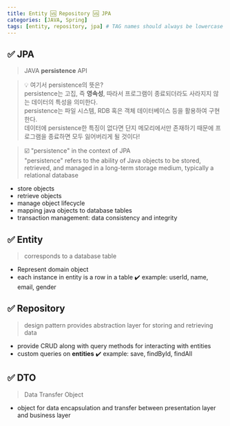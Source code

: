 ```yaml
---
title: Entity 🆚 Repository 🆚 JPA
categories: [JAVA, Spring]
tags: [entity, repository, jpa] # TAG names should always be lowercase
---
```


## ✅ JPA

> JAVA **persistence** API
> <br>

> 💡 여기서 persistence의 뜻은?<br>
> persistence는 고집, 즉 **영속성**, 따라서 프로그램이 종료되더라도 사라지지 않는 데이터의 특성을 의미한다. <br>
> persistence는 파일 시스템, RDB 혹은 객체 데이터베이스 등을 활용하여 구현한다. <br>
> 데이터에 persistence한 특징이 없다면 단지 메모리에서만 존재하기 때문에 프로그램을 종료하면 모두 잃어버리게 될 것이다! <br>

> ☑️ "persistence" in the context of JPA<br>
> "persistence" refers to the ability of Java objects to be stored, retrieved, and managed in a long-term storage medium, typically a relational database

- store objects
- retrieve objects
- manage object lifecycle
- mapping java objects to database tables
- transaction management: data consistency and integrity

## ✅ Entity

> corresponds to a database table

- Represent domain object
- each instance in entity is a row in a table
  ✔️ example: userId, name, email, gender

## ✅ Repository

> design pattern
> provides abstraction layer for storing and retrieving data

- provide CRUD along with query methods for interacting with entities
- custom queries on **entities**
  ✔️ example: save, findById, findAll

## ✅ DTO

> Data Transfer Object

- object for data encapsulation and transfer between presentation layer and business layer
